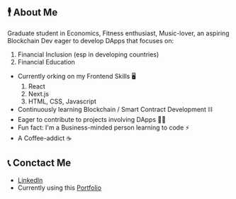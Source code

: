 

## 🕴️ About Me 

Graduate student in Economics, Fitness enthusiast, Music-lover, an aspiring Blockchain Dev eager to develop DApps that focuses on:
1. Financial Inclusion (esp in developing countries)
2. Financial Education

- Currently orking on my Frontend Skills 🖥️
  1. React
  2. Next.js
  3. HTML, CSS, Javascript
- Continuously learning Blockchain / Smart Contract Development ⛓️
- Eager to contribute to projects involving DApps 👷‍♂️
- Fun fact: I'm a Business-minded person learning to code ⚡ 
- A Coffee-addict ☕

## 📞 Conctact Me
- [LinkedIn](https://www.linkedin.com/in/xyz-fiegalan-253592136/)
- Currently using this [Portfolio](https://cryptoph-xyz.github.io/React-Portfolio/)

